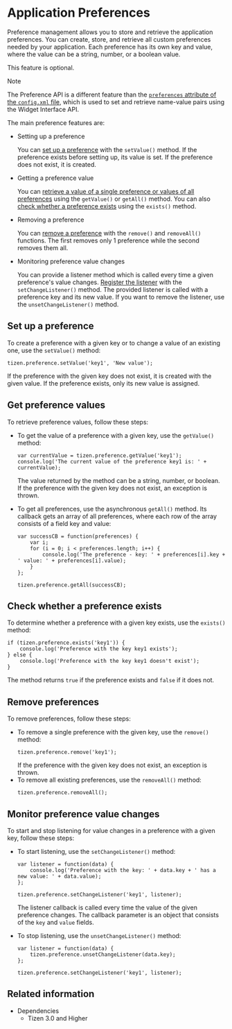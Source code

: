 # Application Preferences

Preference management allows you to store and retrieve the application preferences. You can create, store, and retrieve all custom preferences needed by your application. Each preference has its own key and value, where the value can be a string, number, or a boolean value.

This feature is optional.

> [!NOTE]
> The Preference API is a different feature than the [`preferences` attribute of the `config.xml` file](../../tutorials/process/setting-properties.md#preferences), which is used to set and retrieve name-value pairs using the Widget Interface API.

The main preference features are:

- Setting up a preference

  You can [set up a preference](#set-up-a-preference) with the `setValue()` method.  If the preference exists before setting up, its value is set. If the preference does not exist, it is created.

- Getting a preference value

  You can [retrieve a value of a single preference or values of all preferences](#get-preference-values) using the `getValue()` or `getAll()` method. You can also [check whether a preference exists](#check-whether-a-preference-exists) using the `exists()` method.

- Removing a preference

  You can [remove a preference](#remove-preferences) with the `remove()` and `removeAll()` functions. The first removes only 1 preference while the second removes them all.

- Monitoring preference value changes

  You can provide a listener method which is called every time a given preference's value changes. [Register the listener](#monitor-preference-value-changes) with the `setChangeListener()` method. The provided listener is called with a preference key and its new value. If you want to remove the listener, use the `unsetChangeListener()` method.

## Set up a preference

To create a preference with a given key or to change a value of an existing one, use the `setValue()` method:

```
tizen.preference.setValue('key1', 'New value');
```

If the preference with the given key does not exist, it is created with the given value.  If the preference exists, only its new value is assigned.

## Get preference values

To retrieve preference values, follow these steps:

- To get the value of a preference with a given key, use the `getValue()` method:

   ```
   var currentValue = tizen.preference.getValue('key1');
   console.log('The current value of the preference key1 is: ' + currentValue);
   ```

  The value returned by the method can be a string, number, or boolean. If the preference with the given key does not exist, an exception is thrown.  

- To get all preferences, use the asynchronous `getAll()` method. Its callback gets an array of all preferences, where each row of the array consists of a field key and value:

  ```
  var successCB = function(preferences) {
      var i;
      for (i = 0; i < preferences.length; i++) {
          console.log('The preference - key: ' + preferences[i].key + ' value: ' + preferences[i].value);
      }
  };

  tizen.preference.getAll(successCB);
  ```

## Check whether a preference exists

To determine whether a preference with a given key exists, use the `exists()` method:

```
if (tizen.preference.exists('key1')) {
    console.log('Preference with the key key1 exists');
} else {
    console.log('Preference with the key key1 doesn't exist');
}
```

The method returns `true` if the preference exists and `false` if it does not.

## Remove preferences

To remove preferences, follow these steps:

- To remove a single preference with the given key, use the `remove()` method:
   ```
   tizen.preference.remove('key1');
   ```
   If the preference with the given key does not exist, an exception is thrown.
- To remove all existing preferences, use the `removeAll()` method:
   ```
   tizen.preference.removeAll();
   ```

## Monitor preference value changes

To start and stop listening for value changes in a preference with a given key, follow these steps:

- To start listening, use the `setChangeListener()` method:

  ```
  var listener = function(data) {
      console.log('Preference with the key: ' + data.key + ' has a new value: ' + data.value);
  };

  tizen.preference.setChangeListener('key1', listener);
  ```

  The listener callback is called every time the value of the given preference changes. The callback parameter is an object that consists of the `key` and `value` fields.

- To stop listening, use the `unsetChangeListener()` method:

  ```
  var listener = function(data) {
      tizen.preference.unsetChangeListener(data.key);
  };

  tizen.preference.setChangeListener('key1', listener);
  ```


## Related information
* Dependencies  
  - Tizen 3.0 and Higher
